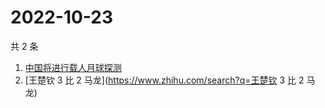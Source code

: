 # 2022-10-23

共 2 条

<!-- BEGIN ZHIHUSEARCH -->
<!-- 最后更新时间 Sun Oct 23 2022 00:12:38 GMT+0800 (China Standard Time) -->
1. [中国将进行载人月球探测](https://www.zhihu.com/search?q=中国将进行载人月球探测)
1. [王楚钦 3 比 2 马龙](https://www.zhihu.com/search?q=王楚钦 3 比 2 马龙)
<!-- END ZHIHUSEARCH -->
